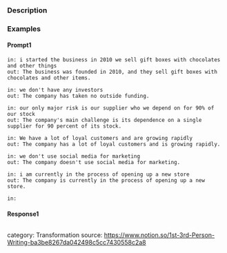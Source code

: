 ### Description


### Examples

#### Prompt1
```
in: i started the business in 2010 we sell gift boxes with chocolates and other things
out: The business was founded in 2010, and they sell gift boxes with chocolates and other items.
 
in: we don't have any investors
out: The company has taken no outside funding.
 
in: our only major risk is our supplier who we depend on for 90% of our stock
out: The company's main challenge is its dependence on a single supplier for 90 percent of its stock.
 
in: We have a lot of loyal customers and are growing rapidly
out: The company has a lot of loyal customers and is growing rapidly.
 
in: we don't use social media for marketing
out: The company doesn't use social media for marketing.
 
in: i am currently in the process of opening up a new store
out: The company is currently in the process of opening up a new store.

in:

```

#### Response1
```

```



category: Transformation
source: https://www.notion.so/1st-3rd-Person-Writing-ba3be8267da042498c5cc7430558c2a8
